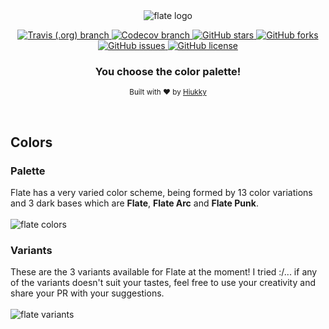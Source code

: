 <div align="center">
  <img alt="flate logo" src="https://raw.githubusercontent.com/hiukky/flate/f12ccc0b9eed8d7961b4b47e48bc92072237934b/packages/colors/assets/banner.svg"/>
</div>

<p align="center">
  <a href="https://travis-ci.org/github/hiukky/flate">
    <img alt="Travis (.org) branch" src="https://img.shields.io/travis/hiukky/flate/develop?color=%2323d18c&style=for-the-badge&colorA=1C1D27">
  </a>
  <a href="https://codecov.io/gh/hiukky/flate">
    <img alt="Codecov branch" src="https://img.shields.io/codecov/c/github/hiukky/flate/develop?color=%23ff5d8f&style=for-the-badge&colorA=1C1D27">
  </a>
  <a href="https://github.com/hiukky/flate/stargazers">
    <img alt="GitHub stars" src="https://img.shields.io/github/stars/hiukky/flate?color=%2300cecb&style=for-the-badge&colorA=1C1D27">
  </a>
  <a href="https://github.com/hiukky/flate/network">
    <img alt="GitHub forks" src="https://img.shields.io/github/forks/hiukky/flate?color=%23a29bfe&style=for-the-badge&colorA=1C1D27">
  </a>
  <a href="https://github.com/hiukky/flate/issues">
    <img alt="GitHub issues" src="https://img.shields.io/github/issues/hiukky/flate?style=for-the-badge&color=ffe066&colorA=1C1D27">
  </a>
  <a href="httdivs://github.com/hiukky/flate/blob/master/LICENSE">
    <img alt="GitHub license" src="https://img.shields.io/github/license/hiukky/flate?color=%23eab464&style=for-the-badge&colorA=1C1D27" />
  </a>
</p>

<h3 align="center"> You choose the color palette! </h3>

<p align="center">
  <sub>Built with ❤︎ by <a href="https://hiukky.com">Hiukky</a>
  <br/>
</p>

<br>

<h2> Colors </h2>

<h3>Palette</h3>
Flate has a very varied color scheme, being formed by 13 color variations and 3 dark bases which are <strong>Flate</strong>, <strong>Flate Arc</strong> and <strong>Flate Punk</strong>.

<div>
  <br>
  <img alt="flate colors" src="https://raw.githubusercontent.com/hiukky/flate/7590ad5c0cc7cc2c1b73de04aff5f04bda6187c0/packages/core/assets/colors.svg"/>
</div>

<h3> Variants </h3>
These are the 3 variants available for Flate at the moment! I tried :/... if any of the variants doesn't suit your tastes, feel free to use your creativity and share your PR with your suggestions.

<div>
  <br>
  <img alt="flate variants" src="https://raw.githubusercontent.com/hiukky/flate/7590ad5c0cc7cc2c1b73de04aff5f04bda6187c0/packages/core/assets/variants.svg"/>
</div>
